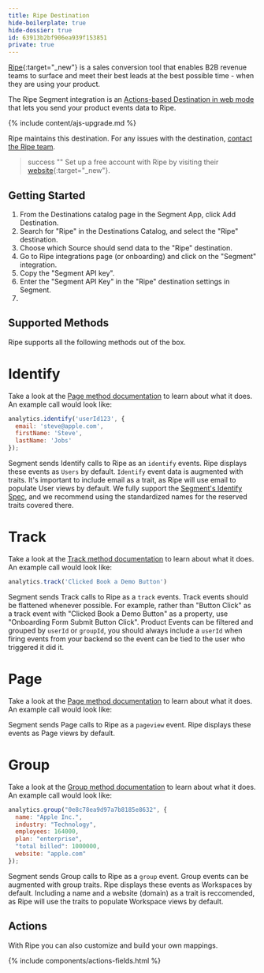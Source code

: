 ```yaml
---
title: Ripe Destination
hide-boilerplate: true
hide-dossier: true
id: 63913b2bf906ea939f153851
private: true
---
```




[Ripe](https://www.getripe.com/){:target="_new"} is a sales conversion tool that enables B2B revenue teams to surface and meet their best leads at the best possible time - when they are using your product.

The Ripe Segment integration is an [Actions-based Destination in web mode](https://segment.com/docs/connections/destinations/#connection-modes) that lets you send your product events data to Ripe.

{% include content/ajs-upgrade.md %}

Ripe maintains this destination. For any issues with the destination, [contact the Ripe team](mailto:support@getripe.com).

> success ""
> Set up a free account with Ripe by visiting their [website](https://www.getripe.com/){:target="_new"}.

## **Getting Started**

1. From the Destinations catalog page in the Segment App, click Add Destination.
2. Search for "Ripe" in the Destinations Catalog, and select the "Ripe" destination.
3. Choose which Source should send data to the "Ripe" destination.
4. Go to Ripe integrations page (or onboarding) and click on the "Segment" integration.
5. Copy the "Segment API key".
6. Enter the "Segment API Key" in the "Ripe" destination settings in Segment.
7. 

## **Supported Methods**

Ripe supports all the following methods out of the box.


# **Identify**

Take a look at the [Page method documentation](/docs/connections/spec/page/) to learn about what it does. An example call would look like:

```js
analytics.identify('userId123', {
  email: 'steve@apple.com',
  firstName: 'Steve',
  lastName: 'Jobs'
});
```

Segment sends Identify calls to Ripe as an `identify` events. Ripe displays these events as `Users` by default. `Identify` event data is augmented with traits. It's important to include email as a trait, as Ripe will use email to populate User views by default. We fully support the [Segment's Identify Spec](https://segment.com/docs/connections/spec/identify/#traits), and we recommend using the standardized names for the reserved traits covered there.


# **Track**

Take a look at the [Track method documentation](https://segment.com/docs/connections/spec/track/) to learn about what it does. An example call would look like:

```js
analytics.track('Clicked Book a Demo Button')
```

Segment sends Track calls to Ripe as a `track` events. Track events should be flattened whenever possible. For example, rather than "Button Click" as a track event with "Clicked Book a Demo Button" as a property, use "Onboarding Form Submit Button Click". Product Events can be filtered and grouped by `userId` or `groupId`, you should always include a `userId` when firing events from your backend so the event can be tied to the user who triggered it did it.


# **Page**

Take a look at the [Page method documentation](https://segment.com/docs/connections/spec/page/) to learn about what it does. An example call would look like:

Segment sends Page calls to Ripe as a `pageview` event. Ripe displays these events as Page views by default.


# **Group**

Take a look at the [Group method documentation](https://segment.com/docs/connections/spec/group/) to learn about what it does. An example call would look like:

```js
analytics.group("0e8c78ea9d97a7b8185e8632", {
  name: "Apple Inc.",
  industry: "Technology",
  employees: 164000,
  plan: "enterprise",
  "total billed": 1000000,
  website: "apple.com"
});
```

Segment sends Group calls to Ripe as a `group` event. Group events can be augmented with group traits. Ripe displays these events as Workspaces by default. Including a name and a website (domain) as a trait is reccomended, as Ripe will use the traits to populate Workspace views by default.


## **Actions**

With Ripe you can also customize and build your own mappings.

{% include components/actions-fields.html %}
